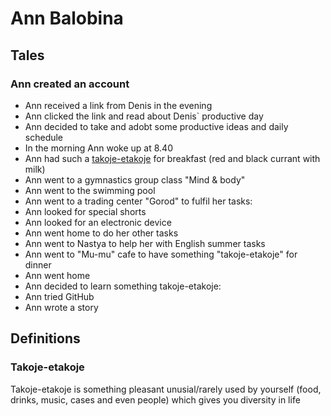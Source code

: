  # Ann Balobina
 
 ## Tales
 
 ### Ann created an account
 
 * Ann received a link from Denis in the evening
 * Ann clicked the link and read about Denis` productive day
 * Ann decided to take and adobt some productive ideas and daily schedule
 * In the morning Ann woke up at 8.40
 * Ann had such a [takoje-etakoje](#takoje-etakoje) for breakfast (red and black currant with milk)
 * Ann went to a gymnastics group class "Mind & body"
 * Ann went to the swimming pool
 * Ann went to a trading center "Gorod" to fulfil her tasks:
  * Ann looked for special shorts 
  * Ann looked for an electronic device
 * Ann went home to do her other tasks
 * Ann went to Nastya to help her with English summer tasks
 * Ann went to "Mu-mu" cafe to have something "takoje-etakoje" for dinner
 * Ann went home 
 * Ann decided to learn something takoje-etakoje:
  * Ann tried GitHub
 * Ann wrote a story
 
## Definitions

### Takoje-etakoje
Takoje-etakoje is something pleasant unusial/rarely used by yourself (food, drinks, music, cases and even people)  which gives you diversity in life
